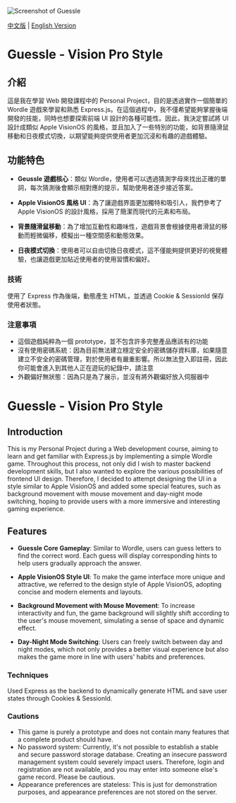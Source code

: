
![Screenshot of Guessle](https://github.com/Danielnewheart/vision-pro-guessle/assets/87961226/156fd72d-ed34-4e97-8e7b-269fbdebaa38)

[中文版](#介紹) | [English Version](#Introduction)

# Guessle - Vision Pro Style

## 介紹
這是我在學習 Web 開發課程中的 Personal Project，目的是透過實作一個簡單的 Wordle 遊戲來學習和熟悉 Express.js。在這個過程中，我不僅希望能夠掌握後端開發的技能，同時也想要探索前端 UI 設計的各種可能性。因此，我決定嘗試將 UI 設計成類似 Apple VisionOS 的風格，並且加入了一些特別的功能，如背景隨滑鼠移動和日夜模式切換，以期望能夠提供使用者更加沉浸和有趣的遊戲體驗。

## 功能特色

- **Geussle 遊戲核心**：類似 Wordle，使用者可以透過猜測字母來找出正確的單詞，每次猜測後會顯示相對應的提示，幫助使用者逐步接近答案。

- **Apple VisionOS 風格 UI**：為了讓遊戲界面更加獨特和吸引人，我們參考了 Apple VisionOS 的設計風格，採用了簡潔而現代的元素和布局。

- **背景隨滑鼠移動**：為了增加互動性和趣味性，遊戲背景會根據使用者滑鼠的移動而輕微偏移，模擬出一種空間感和動態效果。

- **日夜模式切換**：使用者可以自由切換日夜模式，這不僅能夠提供更好的視覺體驗，也讓遊戲更加貼近使用者的使用習慣和偏好。

### 技術

使用了 Express 作為後端，動態產生 HTML，並透過 Cookie & SessionId 保存使用者狀態。

### 注意事項

- 這個遊戲純粹為一個 prototype，並不包含許多完整產品應該有的功能
- 沒有使用密碼系統：因為目前無法建立穩定安全的密碼儲存資料庫，如果隨意建立不安全的密碼管理，對於使用者有嚴重影響。所以無法登入即註冊，因此你可能會進入到其他人正在遊玩的紀錄中，請注意
- 外觀偏好無狀態：因為只是為了展示，並沒有將外觀偏好放入伺服器中

# Guessle - Vision Pro Style <a name="guessle---vision-pro-style-1"></a>

## Introduction
This is my Personal Project during a Web development course, aiming to learn and get familiar with Express.js by implementing a simple Wordle game. Throughout this process, not only did I wish to master backend development skills, but I also wanted to explore the various possibilities of frontend UI design. Therefore, I decided to attempt designing the UI in a style similar to Apple VisionOS and added some special features, such as background movement with mouse movement and day-night mode switching, hoping to provide users with a more immersive and interesting gaming experience.

## Features

- **Guessle Core Gameplay**: Similar to Wordle, users can guess letters to find the correct word. Each guess will display corresponding hints to help users gradually approach the answer.

- **Apple VisionOS Style UI**: To make the game interface more unique and attractive, we referred to the design style of Apple VisionOS, adopting concise and modern elements and layouts.

- **Background Movement with Mouse Movement**: To increase interactivity and fun, the game background will slightly shift according to the user's mouse movement, simulating a sense of space and dynamic effect.

- **Day-Night Mode Switching**: Users can freely switch between day and night modes, which not only provides a better visual experience but also makes the game more in line with users' habits and preferences.

### Techniques

Used Express as the backend to dynamically generate HTML and save user states through Cookies & SessionId.

### Cautions

- This game is purely a prototype and does not contain many features that a complete product should have.
- No password system: Currently, it's not possible to establish a stable and secure password storage database. Creating an insecure password management system could severely impact users. Therefore, login and registration are not available, and you may enter into someone else's game record. Please be cautious.
- Appearance preferences are stateless: This is just for demonstration purposes, and appearance preferences are not stored on the server.
